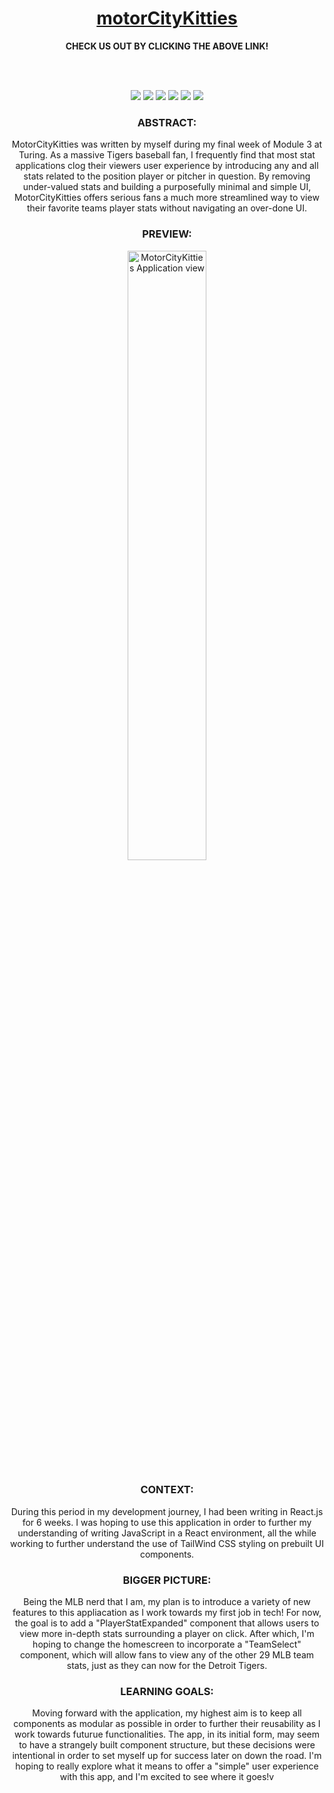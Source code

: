 <h1 align="center">
  <a href="https://motorcitykitties-ixzavke97-robert-phillips33s-projects.vercel.app/">motorCityKitties</a>
</h1>

<div align="center">
  <strong>CHECK US OUT BY CLICKING THE ABOVE LINK!</strong>
</div>

<br></br>

<p align="center">
  <img src="https://img.shields.io/badge/React-20232A?style=for-the-badge&logo=react&logoColor=61DAFB" />
  <img src="https://img.shields.io/badge/React_Router-CA4245?style=for-the-badge&logo=react-router&logoColor=white" />
  <img src="https://img.shields.io/badge/JavaScript-F7DF1E?style=for-the-badge&logo=javascript&logoColor=black" />
  <img src="https://img.shields.io/badge/Vite-646CFF.svg?style=for-the-badge&logo=Vite&logoColor=white" />
  <img src="https://img.shields.io/badge/Tailwind%20CSS-06B6D4.svg?style=for-the-badge&logo=Tailwind-CSS&logoColor=white" />
  <img src="https://img.shields.io/badge/Cypress-17202C?style=for-the-badge&logo=cypress&logoColor=white" />
</p>

### <div align="center">ABSTRACT:</div>
[//]: <> (Briefly describe what you built and its features. What problem is the app solving? How does this application solve that problem?)
<div align="center">MotorCityKitties was written by myself during my final week of Module 3 at Turing. As a massive Tigers baseball fan, I frequently find that most stat applications clog their viewers user experience by introducing any and all stats related to the position player or pitcher in question. By removing under-valued stats and building a purposefully minimal and simple UI, MotorCityKitties offers serious fans a much more streamlined way to view their favorite teams player stats without navigating an over-done UI.</div>

### <div align="center">PREVIEW:</div>
<div align="center">
  <img src="https://i.imgur.com/fPs7Avi.png" alt="MotorCityKitties Application view" width="50%" />
</div>

### <div align="center">CONTEXT:</div>
<div align="center">During this period in my development journey, I had been writing in React.js for 6 weeks. I was hoping to use this application in order to further my understanding of writing JavaScript in a React environment, all the while working to further understand the use of TailWind CSS styling on prebuilt UI components.</div>

### <div align="center">BIGGER PICTURE:</div>
<div align="center">Being the MLB nerd that I am, my plan is to introduce a variety of new features to this appliacation as I work towards my first job in tech! For now, the goal is to add a "PlayerStatExpanded" component that allows users to view more in-depth stats surrounding a player on click. After which, I'm hoping to change the homescreen to incorporate a "TeamSelect" component, which will allow fans to view any of the other 29 MLB team stats, just as they can now for the Detroit Tigers.</div>



### <div align="center">LEARNING GOALS:</div>
<div align="center">Moving forward with the application, my highest aim is to keep all components as modular as possible in order to further their reusability as I work towards futurue functionalities. The app, in its initial form, may seem to have a strangely built component structure, but these decisions were intentional in order to set myself up for success later on down the road. I'm hoping to really explore what it means to offer a "simple" user experience with this app, and I'm excited to see where it goes!v</div>

